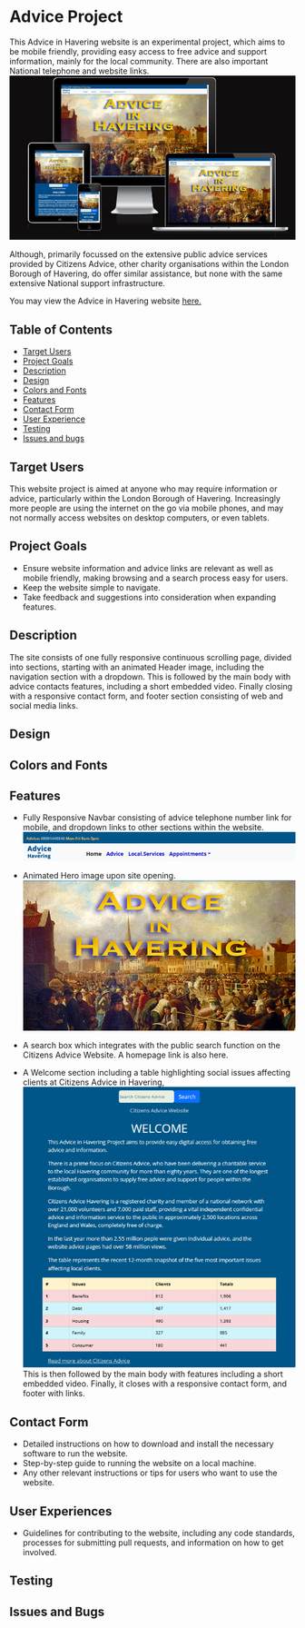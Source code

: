# Advice Project

This Advice in Havering website is an experimental project, which aims to be mobile friendly, providing easy access to free advice and support information, mainly for the local community. There are also important National telephone and website links.
![resonsive_display](assets/images/am_i_responsive.png)



Although, primarily focussed on the extensive public advice services provided by Citizens Advice, other charity organisations within the London Borough of Havering, do offer similar assistance, but none with the same extensive National support infrastructure.

You may view the Advice in Havering website 
<a href="https://roly5573.github.io/Advice-Project/" target="_blank">here.</a>



## Table of Contents


- [Target Users](#target-users)
- [Project Goals](#project-goals) 
- [Description](#description)
- [Design](#design)
- [Colors and Fonts](#colors-and-fonts)
- [Features](#features)
- [Contact Form](#contact-form)
- [User Experience](#user-experience)
- [Testing](#testing)
- [Issues and bugs](#issues-and-bugs)



## Target Users

This website project is aimed at anyone who may require information or advice, particularly within the London Borough of Havering. Increasingly more people are using the internet on the go via mobile phones, and may not normally access websites on desktop computers, or even tablets.   

## Project Goals
- Ensure website information and advice links are relevant as well as mobile friendly, making browsing and a search process easy for users.
- Keep the website simple to navigate.
- Take feedback and suggestions into consideration when expanding features.


## Description

The site consists of one fully responsive continuous scrolling page, divided into sections, starting with an animated Header image, including the navigation section with a dropdown. This is followed by the main body with advice contacts features, including a short embedded video. Finally closing with a responsive contact form, and footer section consisting of web and social media links.

## Design


## Colors and Fonts


## Features

- Fully Responsive Navbar consisting of advice telephone number link for mobile, and dropdown links to other sections within the website.
![navbar](assets/images/readme_navbar.png)

- Animated Hero image upon site opening.
![hero_image](assets/images/readme_hero_image.png)
- A search box which integrates with the public search function on the Citizens Advice Website. A homepage link is also here.
- A Welcome section including a table highlighting social issues affecting clients at Citizens Advice in Havering, 
 ![welcome](assets/images/readme_welcome.png)
 This is then followed by the main body with features including a short embedded video. Finally, it closes with a responsive contact form, and footer with links.


## Contact Form

- Detailed instructions on how to download and install the necessary software to run the website.
- Step-by-step guide to running the website on a local machine.
- Any other relevant instructions or tips for users who want to use the website.

## User Experiences

- Guidelines for contributing to the website, including any code standards, processes for submitting pull requests, and information on how to get involved.

## Testing

## Issues and Bugs

